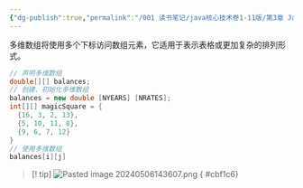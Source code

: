 ```yaml
---
{"dg-publish":true,"permalink":"/001 读书笔记/java核心技术卷1-11版/第3章 Java的基本程序设计结构/3.10 数组/3.10.7 多维数组/","created":"2024-05-06T14:31:58.526+08:00","updated":"2024-06-01T10:45:03.452+08:00"}
---
```


多维数组将使用多个下标访问数组元素，它适用于表示表格或更加复杂的排列形式。

```java
// 声明多维数组
double[][] balances;
// 创建、初始化多维数组
balances = new double [NYEARS] [NRATES];
int[][] magicSquare = {
  {16, 3, 2, 13},
  {5, 10, 11, 8},
  {9, 6, 7, 12}
}
// 使用多维数组
balances[i][j]
```

>[! tip]
>![Pasted image 20240506143607.png](/img/user/$/$Sys999%20Attachment/Pasted%20image%2020240506143607.png)
{ #cbf1c6}



